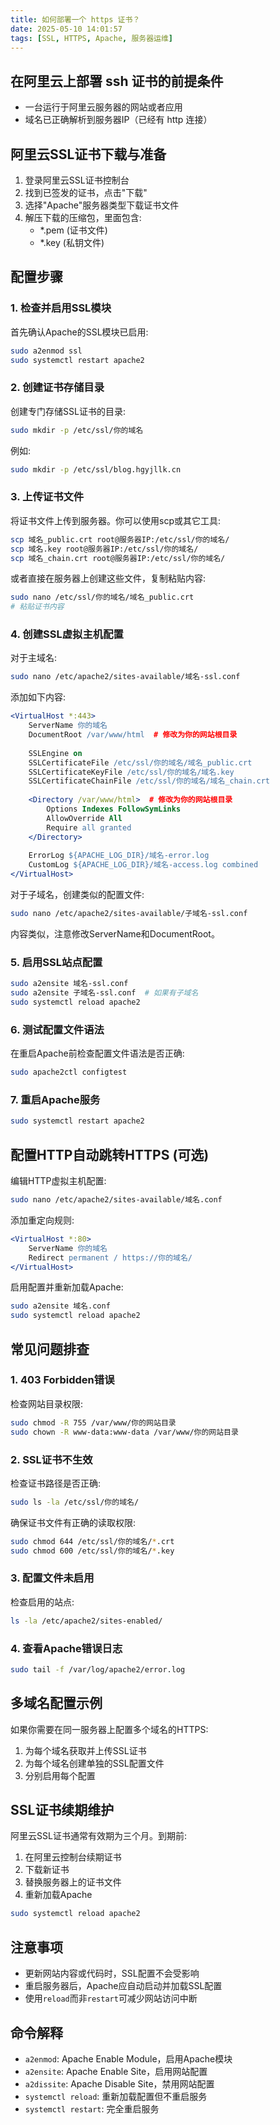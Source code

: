 ```yaml
---
title: 如何部署一个 https 证书？
date: 2025-05-10 14:01:57
tags: [SSL, HTTPS, Apache, 服务器运维]
---
```

## 在阿里云上部署 ssh 证书的前提条件

- 一台运行于阿里云服务器的网站或者应用
- 域名已正确解析到服务器IP（已经有 http 连接）

## 阿里云SSL证书下载与准备

1. 登录阿里云SSL证书控制台
2. 找到已签发的证书，点击"下载"
3. 选择"Apache"服务器类型下载证书文件
4. 解压下载的压缩包，里面包含:
   - *.pem (证书文件)
   - *.key (私钥文件)

## 配置步骤

### 1. 检查并启用SSL模块

首先确认Apache的SSL模块已启用:

```bash
sudo a2enmod ssl
sudo systemctl restart apache2
```

### 2. 创建证书存储目录

创建专门存储SSL证书的目录:

```bash
sudo mkdir -p /etc/ssl/你的域名
```

例如:

```bash
sudo mkdir -p /etc/ssl/blog.hgyjllk.cn
```

### 3. 上传证书文件

将证书文件上传到服务器。你可以使用scp或其它工具:

```bash
scp 域名_public.crt root@服务器IP:/etc/ssl/你的域名/
scp 域名.key root@服务器IP:/etc/ssl/你的域名/
scp 域名_chain.crt root@服务器IP:/etc/ssl/你的域名/
```

或者直接在服务器上创建这些文件，复制粘贴内容:

```bash
sudo nano /etc/ssl/你的域名/域名_public.crt
# 粘贴证书内容
```

### 4. 创建SSL虚拟主机配置

对于主域名:

```bash
sudo nano /etc/apache2/sites-available/域名-ssl.conf
```

添加如下内容:

```apache
<VirtualHost *:443>
    ServerName 你的域名
    DocumentRoot /var/www/html  # 修改为你的网站根目录
    
    SSLEngine on
    SSLCertificateFile /etc/ssl/你的域名/域名_public.crt
    SSLCertificateKeyFile /etc/ssl/你的域名/域名.key
    SSLCertificateChainFile /etc/ssl/你的域名/域名_chain.crt
    
    <Directory /var/www/html>  # 修改为你的网站根目录
        Options Indexes FollowSymLinks
        AllowOverride All
        Require all granted
    </Directory>
    
    ErrorLog ${APACHE_LOG_DIR}/域名-error.log
    CustomLog ${APACHE_LOG_DIR}/域名-access.log combined
</VirtualHost>
```

对于子域名，创建类似的配置文件:

```bash
sudo nano /etc/apache2/sites-available/子域名-ssl.conf
```

内容类似，注意修改ServerName和DocumentRoot。

### 5. 启用SSL站点配置

```bash
sudo a2ensite 域名-ssl.conf
sudo a2ensite 子域名-ssl.conf  # 如果有子域名
sudo systemctl reload apache2
```

### 6. 测试配置文件语法

在重启Apache前检查配置文件语法是否正确:

```bash
sudo apache2ctl configtest
```

### 7. 重启Apache服务

```bash
sudo systemctl restart apache2
```

## 配置HTTP自动跳转HTTPS (可选)

编辑HTTP虚拟主机配置:

```bash
sudo nano /etc/apache2/sites-available/域名.conf
```

添加重定向规则:

```apache
<VirtualHost *:80>
    ServerName 你的域名
    Redirect permanent / https://你的域名/
</VirtualHost>
```

启用配置并重新加载Apache:

```bash
sudo a2ensite 域名.conf
sudo systemctl reload apache2
```

## 常见问题排查

### 1. 403 Forbidden错误

检查网站目录权限:

```bash
sudo chmod -R 755 /var/www/你的网站目录
sudo chown -R www-data:www-data /var/www/你的网站目录
```

### 2. SSL证书不生效

检查证书路径是否正确:

```bash
sudo ls -la /etc/ssl/你的域名/
```

确保证书文件有正确的读取权限:

```bash
sudo chmod 644 /etc/ssl/你的域名/*.crt
sudo chmod 600 /etc/ssl/你的域名/*.key
```

### 3. 配置文件未启用

检查启用的站点:

```bash
ls -la /etc/apache2/sites-enabled/
```

### 4. 查看Apache错误日志

```bash
sudo tail -f /var/log/apache2/error.log
```

## 多域名配置示例

如果你需要在同一服务器上配置多个域名的HTTPS:

1. 为每个域名获取并上传SSL证书
2. 为每个域名创建单独的SSL配置文件
3. 分别启用每个配置

## SSL证书续期维护

阿里云SSL证书通常有效期为三个月。到期前:

1. 在阿里云控制台续期证书
2. 下载新证书
3. 替换服务器上的证书文件
4. 重新加载Apache

```bash
sudo systemctl reload apache2
```

## 注意事项

- 更新网站内容或代码时，SSL配置不会受影响
- 重启服务器后，Apache应自动启动并加载SSL配置
- 使用`reload`而非`restart`可减少网站访问中断

## 命令解释

- `a2enmod`: Apache Enable Module，启用Apache模块
- `a2ensite`: Apache Enable Site，启用网站配置
- `a2dissite`: Apache Disable Site，禁用网站配置
- `systemctl reload`: 重新加载配置但不重启服务
- `systemctl restart`: 完全重启服务
